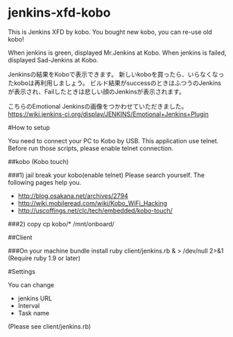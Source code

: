 jenkins-xfd-kobo
================

This is Jenkins XFD by kobo.
You bought new kobo, you can re-use old kobo!

When jenkins is green, displayed Mr.Jenkins at Kobo.
When jenkins is failed, displayed Sad-Jenkins at Kobo.

Jenkinsの結果をKoboで表示できます。
新しいkoboを買ったら、いらなくなったkoboは再利用しましょう。
ビルド結果がsuccessのときはふつうのJenkinsが表示され、Failしたときは悲しい顔のJenkinsが表示されます。

こちらのEmotional Jenkinsの画像をつかわせていただきました。
https://wiki.jenkins-ci.org/display/JENKINS/Emotional+Jenkins+Plugin

#How to setup

You need to connect your PC to Kobo by USB.
This application use telnet. Before run those scripts, please enable telnet connection.

##kobo (Kobo touch)

###1) jail break your kobo(enable telnet)
Please search yourself.
The following pages help you.
- http://blog.osakana.net/archives/2794
- http://wiki.mobileread.com/wiki/Kobo_WiFi_Hacking 
- http://uscoffings.net/clc/tech/embedded/kobo-touch/

###2) copy
    cp kobo/* /mnt/onboard/


##Client

###On your machine
    bundle install
    ruby client/jenkins.rb & > /dev/null 2>&1
(Require ruby 1.9 or later)

#Settings

You can change 
- jenkins URL
- Interval
- Task name

(Please see client/jenkins.rb)
